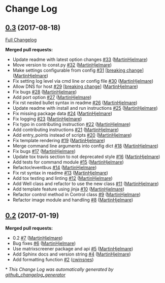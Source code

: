 # Change Log

## [0.3](https://github.com/CellProfiling/cam_acq/tree/0.3) (2017-08-18)

[Full Changelog](https://github.com/CellProfiling/cam_acq/compare/0.2...0.3)

**Merged pull requests:**

- Update readme with latest option changes [\#33](https://github.com/CellProfiling/cam_acq/pull/33) ([MartinHjelmare](https://github.com/MartinHjelmare))
- Move version to const.py [\#32](https://github.com/CellProfiling/cam_acq/pull/32) ([MartinHjelmare](https://github.com/MartinHjelmare))
- Make settings configurable from config [\#31](https://github.com/CellProfiling/cam_acq/pull/31) [[breaking change](https://github.com/CellProfiling/cam_acq/labels/breaking%20change)] ([MartinHjelmare](https://github.com/MartinHjelmare))
- Fix setting log level via cmd line or config file [\#30](https://github.com/CellProfiling/cam_acq/pull/30) ([MartinHjelmare](https://github.com/MartinHjelmare))
- Allow DNS for host [\#29](https://github.com/CellProfiling/cam_acq/pull/29) [[breaking change](https://github.com/CellProfiling/cam_acq/labels/breaking%20change)] ([MartinHjelmare](https://github.com/MartinHjelmare))
- Fix bugs [\#28](https://github.com/CellProfiling/cam_acq/pull/28) ([MartinHjelmare](https://github.com/MartinHjelmare))
- Add port option [\#27](https://github.com/CellProfiling/cam_acq/pull/27) ([MartinHjelmare](https://github.com/MartinHjelmare))
- Fix rst nested bullet syntax in readme [\#26](https://github.com/CellProfiling/cam_acq/pull/26) ([MartinHjelmare](https://github.com/MartinHjelmare))
- Update readme with install and run instructions [\#25](https://github.com/CellProfiling/cam_acq/pull/25) ([MartinHjelmare](https://github.com/MartinHjelmare))
- Fix missing package data [\#24](https://github.com/CellProfiling/cam_acq/pull/24) ([MartinHjelmare](https://github.com/MartinHjelmare))
- Fix logging [\#23](https://github.com/CellProfiling/cam_acq/pull/23) ([MartinHjelmare](https://github.com/MartinHjelmare))
- Fix typo in contributing instruction [\#22](https://github.com/CellProfiling/cam_acq/pull/22) ([MartinHjelmare](https://github.com/MartinHjelmare))
- Add contributing instructions [\#21](https://github.com/CellProfiling/cam_acq/pull/21) ([MartinHjelmare](https://github.com/MartinHjelmare))
- Add entry\_points instead of scripts [\#20](https://github.com/CellProfiling/cam_acq/pull/20) ([MartinHjelmare](https://github.com/MartinHjelmare))
- Fix template rendering [\#19](https://github.com/CellProfiling/cam_acq/pull/19) ([MartinHjelmare](https://github.com/MartinHjelmare))
- Merge command line arguments into config dict [\#18](https://github.com/CellProfiling/cam_acq/pull/18) ([MartinHjelmare](https://github.com/MartinHjelmare))
- Fix bugs [\#17](https://github.com/CellProfiling/cam_acq/pull/17) ([MartinHjelmare](https://github.com/MartinHjelmare))
- Update tox travis section to not deprecated style [\#16](https://github.com/CellProfiling/cam_acq/pull/16) ([MartinHjelmare](https://github.com/MartinHjelmare))
- Add tests for command module [\#15](https://github.com/CellProfiling/cam_acq/pull/15) ([MartinHjelmare](https://github.com/MartinHjelmare))
- Refactor/eventbus [\#14](https://github.com/CellProfiling/cam_acq/pull/14) ([MartinHjelmare](https://github.com/MartinHjelmare))
- Fix rst syntax in readme [\#13](https://github.com/CellProfiling/cam_acq/pull/13) ([MartinHjelmare](https://github.com/MartinHjelmare))
- Add tox testing and linting [\#12](https://github.com/CellProfiling/cam_acq/pull/12) ([MartinHjelmare](https://github.com/MartinHjelmare))
- Add Well class and refactor to use the new class [\#11](https://github.com/CellProfiling/cam_acq/pull/11) ([MartinHjelmare](https://github.com/MartinHjelmare))
- Add template feature using jinja [\#10](https://github.com/CellProfiling/cam_acq/pull/10) ([MartinHjelmare](https://github.com/MartinHjelmare))
- Refactor control method in Control class [\#9](https://github.com/CellProfiling/cam_acq/pull/9) ([MartinHjelmare](https://github.com/MartinHjelmare))
- Refactor image module and handling [\#8](https://github.com/CellProfiling/cam_acq/pull/8) ([MartinHjelmare](https://github.com/MartinHjelmare))

## [0.2](https://github.com/CellProfiling/cam_acq/tree/0.2) (2017-01-19)
**Merged pull requests:**

- 0.2 [\#7](https://github.com/CellProfiling/cam_acq/pull/7) ([MartinHjelmare](https://github.com/MartinHjelmare))
- Bug fixes [\#6](https://github.com/CellProfiling/cam_acq/pull/6) ([MartinHjelmare](https://github.com/MartinHjelmare))
- Use matrixscreener package and api [\#5](https://github.com/CellProfiling/cam_acq/pull/5) ([MartinHjelmare](https://github.com/MartinHjelmare))
- Add Sphinx docs and version string [\#4](https://github.com/CellProfiling/cam_acq/pull/4) ([MartinHjelmare](https://github.com/MartinHjelmare))
- Add formatting function [\#2](https://github.com/CellProfiling/cam_acq/pull/2) ([cwinsnes](https://github.com/cwinsnes))



\* *This Change Log was automatically generated by [github_changelog_generator](https://github.com/skywinder/Github-Changelog-Generator)*
